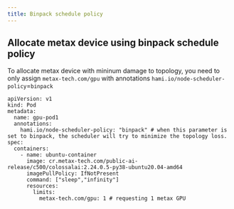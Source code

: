 ```yaml
---
title: Binpack schedule policy
---
```


## Allocate metax device using binpack schedule policy

To allocate metax device with mininum damage to topology, you need to only assign `metax-tech.com/gpu` with annotations `hami.io/node-scheduler-policy`=`binpack`

```
apiVersion: v1
kind: Pod
metadata:
  name: gpu-pod1
  annotations: 
    hami.io/node-scheduler-policy: "binpack" # when this parameter is set to binpack, the scheduler will try to minimize the topology loss.
spec:
  containers:
    - name: ubuntu-container
      image: cr.metax-tech.com/public-ai-release/c500/colossalai:2.24.0.5-py38-ubuntu20.04-amd64 
      imagePullPolicy: IfNotPresent
      command: ["sleep","infinity"]
      resources:
        limits:
          metax-tech.com/gpu: 1 # requesting 1 metax GPU
```